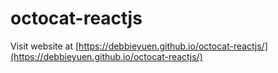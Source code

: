 # octocat-reactjs

Visit website at [https://debbieyuen.github.io/octocat-reactjs/](https://debbieyuen.github.io/octocat-reactjs/)
